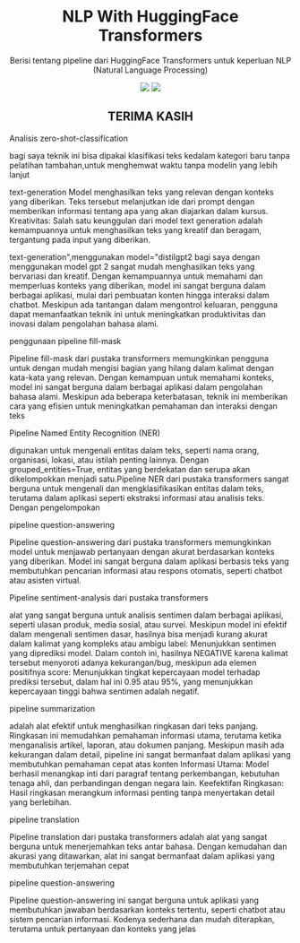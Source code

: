 <h1 align="center"> NLP With HuggingFace Transformers </h1>
<p align="center"> Berisi tentang pipeline dari HuggingFace Transformers untuk keperluan NLP (Natural Language Processing)</p>

<div align="center">

<img src="https://img.shields.io/badge/python-3670A0?style=for-the-badge&logo=python&logoColor=ffdd54">
<img src="https://img.shields.io/badge/jupyter-%23FA0F00.svg?style=for-the-badge&logo=jupyter&logoColor=white">

</div>

<h2 align="center"> TERIMA KASIH</h2>
Analisis
zero-shot-classification

bagi saya teknik ini bisa dipakai klasifikasi teks kedalam kategori baru tanpa pelatihan tambahan,untuk menghemwat waktu tanpa modelin yang lebih lanjut

text-generation Model menghasilkan teks yang relevan dengan konteks yang diberikan. Teks tersebut melanjutkan ide dari prompt dengan memberikan informasi tentang apa yang akan diajarkan dalam kursus. Kreativitas: Salah satu keunggulan dari model text generation adalah kemampuannya untuk menghasilkan teks yang kreatif dan beragam, tergantung pada input yang diberikan.

text-generation",menggunakan model="distilgpt2 bagi saya dengan menggunakan model gpt 2 sangat mudah menghasilkan teks yang bervariasi dan kreatif. Dengan kemampuannya untuk memahami dan memperluas konteks yang diberikan, model ini sangat berguna dalam berbagai aplikasi, mulai dari pembuatan konten hingga interaksi dalam chatbot. Meskipun ada tantangan dalam mengontrol keluaran, pengguna dapat memanfaatkan teknik ini untuk meningkatkan produktivitas dan inovasi dalam pengolahan bahasa alami.

penggunaan pipeline fill-mask

Pipeline fill-mask dari pustaka transformers memungkinkan pengguna untuk dengan mudah mengisi bagian yang hilang dalam kalimat dengan kata-kata yang relevan. Dengan kemampuan untuk memahami konteks, model ini sangat berguna dalam berbagai aplikasi dalam pengolahan bahasa alami. Meskipun ada beberapa keterbatasan, teknik ini memberikan cara yang efisien untuk meningkatkan pemahaman dan interaksi dengan teks

Pipeline Named Entity Recognition (NER)

digunakan untuk mengenali entitas dalam teks, seperti nama orang, organisasi, lokasi, atau istilah penting lainnya. Dengan grouped_entities=True, entitas yang berdekatan dan serupa akan dikelompokkan menjadi satu.Pipeline NER dari pustaka transformers sangat berguna untuk mengenali dan mengklasifikasikan entitas dalam teks, terutama dalam aplikasi seperti ekstraksi informasi atau analisis teks. Dengan pengelompokan

pipeline question-answering

Pipeline question-answering dari pustaka transformers memungkinkan model untuk menjawab pertanyaan dengan akurat berdasarkan konteks yang diberikan. Model ini sangat berguna dalam aplikasi berbasis teks yang membutuhkan pencarian informasi atau respons otomatis, seperti chatbot atau asisten virtual.

Pipeline sentiment-analysis dari pustaka transformers

alat yang sangat berguna untuk analisis sentimen dalam berbagai aplikasi, seperti ulasan produk, media sosial, atau survei. Meskipun model ini efektif dalam mengenali sentimen dasar, hasilnya bisa menjadi kurang akurat dalam kalimat yang kompleks atau ambigu label: Menunjukkan sentimen yang diprediksi model. Dalam contoh ini, hasilnya NEGATIVE karena kalimat tersebut menyoroti adanya kekurangan/bug, meskipun ada elemen positifnya score: Menunjukkan tingkat kepercayaan model terhadap prediksi tersebut, dalam hal ini 0.95 atau 95%, yang menunjukkan kepercayaan tinggi bahwa sentimen adalah negatif.

pipeline summarization

adalah alat efektif untuk menghasilkan ringkasan dari teks panjang. Ringkasan ini memudahkan pemahaman informasi utama, terutama ketika menganalisis artikel, laporan, atau dokumen panjang. Meskipun masih ada kekurangan dalam detail, pipeline ini sangat bermanfaat dalam aplikasi yang membutuhkan pemahaman cepat atas konten Informasi Utama: Model berhasil menangkap inti dari paragraf tentang perkembangan, kebutuhan tenaga ahli, dan perbandingan dengan negara lain. Keefektifan Ringkasan: Hasil ringkasan merangkum informasi penting tanpa menyertakan detail yang berlebihan.

pipeline translation

Pipeline translation dari pustaka transformers adalah alat yang sangat berguna untuk menerjemahkan teks antar bahasa. Dengan kemudahan dan akurasi yang ditawarkan, alat ini sangat bermanfaat dalam aplikasi yang membutuhkan terjemahan cepat

pipeline question-answering

Pipeline question-answering ini sangat berguna untuk aplikasi yang membutuhkan jawaban berdasarkan konteks tertentu, seperti chatbot atau sistem pencarian informasi. Kodenya sederhana dan mudah diterapkan, terutama untuk pertanyaan dan konteks yang jelas
